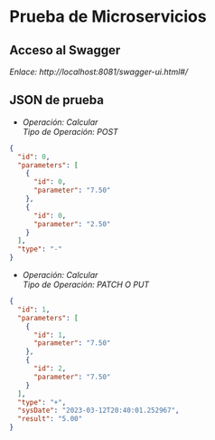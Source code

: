 # Prueba de Microservicios
## Acceso al Swagger
*Enlace: http://localhost:8081/swagger-ui.html#/*
## JSON de prueba
- *Operación: Calcular*<br>
*Tipo de Operación: POST*
``` json
{
  "id": 0,
  "parameters": [
    {
      "id": 0,
      "parameter": "7.50"
    },
    {
      "id": 0,
      "parameter": "2.50"
    }
  ],
  "type": "-"
}
```
- *Operación: Calcular*<br>
*Tipo de Operación: PATCH O PUT*

``` json
{
  "id": 1,
  "parameters": [
    {
      "id": 1,
      "parameter": "7.50"
    },
    {
      "id": 2,
      "parameter": "7.50"
    }
  ],
  "type": "+",
  "sysDate": "2023-03-12T20:40:01.252967",
  "result": "5.00"
}
```
